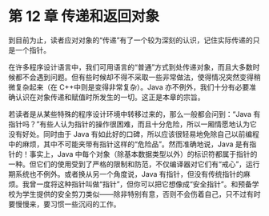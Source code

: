 # 第 12 章 传递和返回对象

到目前为止，读者应对对象的“传递”有了一个较为深刻的认识，记住实际传递的只是一个指针。

在许多程序设计语言中，我们可用语言的“普通”方式到处传递对象，而且大多数时候都不会遇到问题。但有些时候却不得不采取一些非常做法，使得情况突然变得稍微复杂起来（在 C++中则是变得非常复杂）。Java 亦不例外，我们十分有必要准确认识在对象传递和赋值时所发生的一切。这正是本章的宗旨。

若读者是从某些特殊的程序设计环境中转移过来的，那么一般都会问到：“Java 有指针吗？”有些人认为指针的操作很困难，而且十分危险，所以一厢情愿地认为它没有好处。同时由于 Java 有如此好的口碑，所以应该很轻易地免除自己以前编程中的麻烦，其中不可能夹带有指针这样的“危险品”。然而准确地说，Java 是有指针的！事实上，Java 中每个对象（除基本数据类型以外）的标识符都属于指针的一种。但它们的使用受到了严格的限制和防范，不仅编译器对它们有“戒心”，运行期系统也不例外。或者换从另一个角度说，Java 有指针，但没有传统指针的麻烦。我曾一度将这种指针叫做“指针”，但你可以把它想像成“安全指针”。和预备学校为学生提供的安全剪刀类似——除非特别有意，否则不会伤着自己，只不过有时要慢慢来，要习惯一些沉闷的工作。
